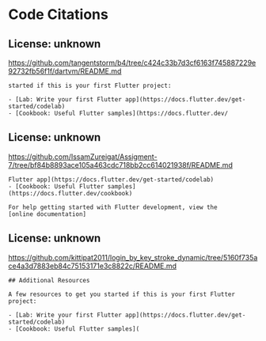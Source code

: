 # Code Citations

## License: unknown
https://github.com/tangentstorm/b4/tree/c424c33b7d3cf6163f745887229e92732fb56f1f/dartvm/README.md

```
started if this is your first Flutter project:

- [Lab: Write your first Flutter app](https://docs.flutter.dev/get-started/codelab)
- [Cookbook: Useful Flutter samples](https://docs.flutter.dev/
```


## License: unknown
https://github.com/IssamZureigat/Assigment-7/tree/bf84b8893ace105a463cdc718bb2cc614021938f/README.md

```
Flutter app](https://docs.flutter.dev/get-started/codelab)
- [Cookbook: Useful Flutter samples](https://docs.flutter.dev/cookbook)

For help getting started with Flutter development, view the
[online documentation]
```


## License: unknown
https://github.com/kittipat2011/login_by_key_stroke_dynamic/tree/5160f735ace4a3d7883eb84c75153171e3c8822c/README.md

```
## Additional Resources

A few resources to get you started if this is your first Flutter project:

- [Lab: Write your first Flutter app](https://docs.flutter.dev/get-started/codelab)
- [Cookbook: Useful Flutter samples](
```

